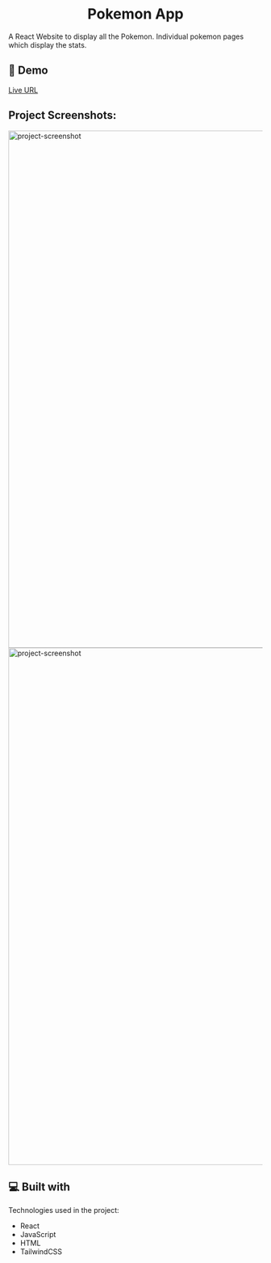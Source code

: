 <h1 align="center" id="title">Pokemon App</h1>

<p id="description">A React Website to display all the Pokemon. Individual pokemon pages which display the stats.</p>

<h2>🚀 Demo</h2>

[Live URL](https://astounding-zuccutto-76ccdf.netlify.app/)

<h2>Project Screenshots:</h2>

<img src="https://github.com/venkatamadhav/pokemon-app/assets/93066255/9735aba4-1398-4d89-9d7a-56c8b14f3ecd" alt="project-screenshot" width="1440" height="1024/">

<img src="https://github.com/venkatamadhav/pokemon-app/assets/93066255/664ad2e3-414a-47b4-ba93-85c8f01bac98" alt="project-screenshot" width="1440" height="1024/">

<h2>💻 Built with</h2>

Technologies used in the project:

- React
- JavaScript
- HTML
- TailwindCSS
